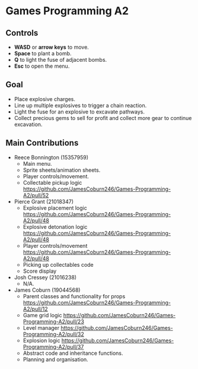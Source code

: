 # Games Programming A2

## Controls
* **WASD** or **arrow keys** to move.
* **Space** to plant a bomb.
* **Q** to light the fuse of adjacent bombs.
* **Esc** to open the menu.

## Goal
* Place explosive charges.
* Line up multiple explosives to trigger a chain reaction.
* Light the fuse for an explosive to excavate pathways.
* Collect precious gems to sell for profit and collect more gear to continue excavation.

## Main Contributions
* Reece Bonnington (15357959)
  * Main menu.
  * Sprite sheets/animation sheets.
  * Player controls/movement.
  * Collectable pickup logic https://github.com/JamesCoburn246/Games-Programming-A2/pull/52
* Pierce Grant (21018347)
  * Explosive placement logic https://github.com/JamesCoburn246/Games-Programming-A2/pull/48
  * Explosive detonation logic https://github.com/JamesCoburn246/Games-Programming-A2/pull/48
  * Player controls/movement https://github.com/JamesCoburn246/Games-Programming-A2/pull/48
  * Picking up collectables code
  * Score display
* Josh Cressey (21016238)
  * N/A.
* James Coburn (19044568)
    * Parent classes and functionality for props https://github.com/JamesCoburn246/Games-Programming-A2/pull/12
    * Game grid logic https://github.com/JamesCoburn246/Games-Programming-A2/pull/23
    * Level manager https://github.com/JamesCoburn246/Games-Programming-A2/pull/32
    * Explosion logic https://github.com/JamesCoburn246/Games-Programming-A2/pull/37
    * Abstract code and inheritance functions.
    * Planning and organisation.
